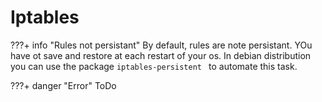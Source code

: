 # Iptables

???+ info "Rules not persistant"
    By default, rules are note persistant. YOu have ot save and restore at each restart of your os. In debian distribution you can use the package `iptables-persistent ` to automate this task.

???+ danger "Error"
    ToDo
